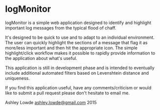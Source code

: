 logMonitor
========

logMonitor is a simple web application designed to identify and highlight important log messages from the typical flood of chaff.

It's designed to be quick to use and to adapt to an individual environment. The user can quickly highlight the sections of a message that flag it as more/less important and then hit the appropriate icon. The simple highlight/click workflow makes it possible to rapidly provide information to the application about what's useful.

This application is still in development phase and is intended to eventually include additional automated filters based on Levenshtein distance and uniqueness.

If you find this application useful, have any comments/criticism or would like to submit a pull request please don't hesitate to email me.

Ashley Lowde <ashley.lowde@gmail.com> 2015
